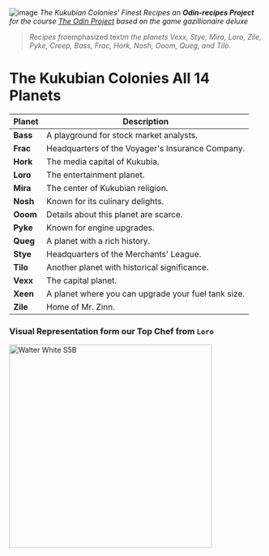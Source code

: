 ![image](https://github.com/user-attachments/assets/ed5e3944-ed03-4798-95ec-95c065d09b65)
*The Kukubian Colonies' Finest Recipes an **Odin-recipes Project** for the course [The Odin Project](https://www.theodinproject.com) based on the game gazillionaire deluxe*


>*Recipes fro*emphasized text*m the planets Vexx, Stye, Mira, Loro, Zile, Pyke, Creep, Bass, Frac, Hork, Nosh, Ooom, Queg, and Tilo.*
# The Kukubian Colonies All 14 Planets 

| Planet | Description |
|--------|-------------|
| **Bass** | A playground for stock market analysts. |
| **Frac** | Headquarters of the Voyager's Insurance Company. |
| **Hork** | The media capital of Kukubia. |
| **Loro** | The entertainment planet. |
| **Mira** | The center of Kukubian religion. |
| **Nosh** | Known for its culinary delights. |
| **Ooom** | Details about this planet are scarce. |
| **Pyke** | Known for engine upgrades. |
| **Queg** | A planet with a rich history. |
| **Stye** | Headquarters of the Merchants' League. |
| **Tilo** | Another planet with historical significance. |
| **Vexx** | The capital planet. |
| **Xeen** | A planet where you can upgrade your fuel tank size. |
| **Zile** | Home of Mr. Zinn. |

### Visual Representation form our Top Chef from `Loro`
<img src="https://github.com/user-attachments/assets/09cd5f88-b567-4f5f-b909-ab7cb7c25b78" alt="Walter White S5B" width="400" align=center >


